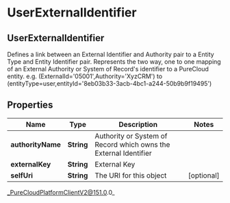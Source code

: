 # UserExternalIdentifier

## UserExternalIdentifier
Defines a link between an External Identifier and Authority pair to a Entity Type and Entity Identifier pair. Represents the two way, one to one mapping of an External Authority or System of Record&#39;s identifier to a PureCloud entity. e.g. (ExternalId&#x3D;&#39;05001&#39;,Authority&#x3D;&#39;XyzCRM&#39;) to (entityType&#x3D;user,entityId&#x3D;&#39;8eb03b33-3acb-4bc1-a244-50b9b9f19495&#39;)

## Properties

|Name | Type | Description | Notes|
|------------ | ------------- | ------------- | -------------|
| **authorityName** | **String** | Authority or System of Record which owns the External Identifier | |
| **externalKey** | **String** | External Key | |
| **selfUri** | **String** | The URI for this object | [optional] |



_PureCloudPlatformClientV2@151.0.0_
